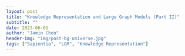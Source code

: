 ```yaml
---
layout: post
title: "Knowledge Representation and Large Graph Models (Part II)"
subtitle: ""
date: 2023-06-01
author: "Jamin Chen"
header-img: "img/post-bg-universe.jpg"
tags: ["Sapientia", "LGM", "Knowledge Representation"]
---
```

